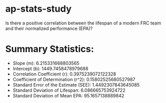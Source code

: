 # ap-stats-study
Is there a positive correlation between the lifespan of a modern FRC team and their normalized performance (EPA)?

# Summary Statistics:
- Slope (m): 6.215331668803565
- Intercept (b): 1449.7458478979688
- Correlation Coefficient (r): 0.3975239072122328
- Coefficient of Determination (r^2): 0.15802525680527987
- Standard Error of the Estimate (SEE): 1.4492307843645085
- Standard Deviation of Lifespan: 6.086665753924722
- Standard Deviation of Mean EPA: 95.1657138889842
